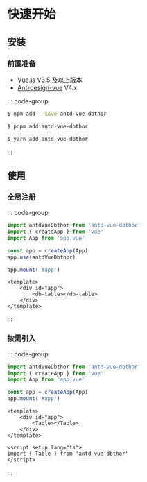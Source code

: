 # 快速开始

## 安装

### 前置准备

-   [Vue.js](https://cn.vuejs.org/) V3.5 及以上版本
-   [Ant-design-vue](https://www.antdv.com/docs/vue/introduce-cn) V4.x

::: code-group

```sh [npm]
$ npm add --save antd-vue-dbthor
```

```sh [pnpm]
$ pnpm add antd-vue-dbthor
```

```sh [yarn]
$ yarn add antd-vue-dbthor
```

:::

## 使用

### 全局注册

::: code-group

```ts [main.ts]
import antdVueDbthor from 'antd-vue-dbthor'
import { createApp } from 'vue'
import App from 'app.vue'

const app = createApp(App)
app.use(antdVueDbthor)

app.mount('#app')
```

```vue [App.vue]
<template>
    <div id="app">
        <db-table></db-table>
    </div>
</template>
```

:::

### 按需引入

::: code-group

```ts [main.ts]
import antdVueDbthor from 'antd-vue-dbthor'
import { createApp } from 'vue'
import App from 'app.vue'

const app = createApp(App)
app.mount('#app')
```

```vue [App.vue]
<template>
    <div id="app">
        <Table></Table>
    </div>
</template>

<script setup lang="ts">
import { Table } from 'antd-vue-dbthor'
</script>
```

:::
